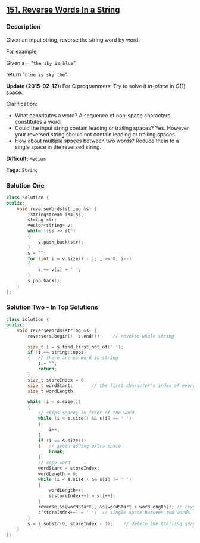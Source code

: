 ## [151. Reverse Words In a String](https://leetcode.com/problems/reverse-words-in-a-string/#/description)

### Description

Given an input string, reverse the string word by word.

For example,

Given s = "`the sky is blue`",

return "`blue is sky the`".

**Update (2015-02-12):**
For C programmers: Try to solve it _in-place_ in _O_(1) space.

Clarification:

- What constitutes a word?
  A sequence of non-space characters constitutes a word.
- Could the input string contain leading or trailing spaces?
  Yes. However, your reversed string should not contain leading or trailing spaces.
- How about multiple spaces between two words?
  Reduce them to a single space in the reversed string.

**Difficult:** `Medium`

**Tags:** `String`

### Solution One

```c++
class Solution {
public:
    void reverseWords(string &s) {
        istringstream iss(s);
        string str;
        vector<string> v;
        while (iss >> str)
        {
            v.push_back(str);
        }
        s = "";
        for (int i = v.size() - 1; i >= 0; i--)
        {
            s += v[i] + ' ';
        }
        s.pop_back();
    }
};
```

### Solution Two - In Top Solutions

```c++
class Solution {
public:
    void reverseWords(string &s) {
        reverse(s.begin(), s.end());	// reverse whole string

        size_t i = s.find_first_not_of(' ');
        if (i == string::npos)
        {	// there are no word in string
            s = "";
            return;
        }
        size_t storeIndex = 0;
        size_t wordStart;		// the first character's index of every words
        size_t wordLength;

        while (i < s.size())
        {
            // skips spaces in front of the word
            while (i < s.size() && s[i] == ' ')
            {
                i++;
            }
            if (i == s.size())
            {	// avoid adding extra space
                break;
            }
            // copy word
            wordStart = storeIndex;
            wordLength = 0;
            while (i < s.size() && s[i] != ' ')
            {
                wordLength++;
                s[storeIndex++] = s[i++];
            }
            reverse(&s[wordStart], &s[wordStart + wordLength]);	// reverse word
            s[storeIndex++] = ' ';	// single space between two words
        }
        s = s.substr(0, storeIndex - 1);	// delete the trailing space
    }
};
```
